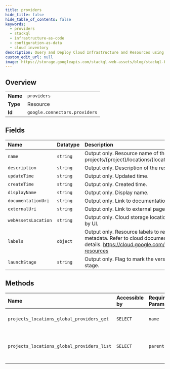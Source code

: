 ```yaml
---
title: providers
hide_title: false
hide_table_of_contents: false
keywords:
  - providers
  - stackql
  - infrastructure-as-code
  - configuration-as-data
  - cloud inventory
description: Query and Deploy Cloud Infrastructure and Resources using SQL
custom_edit_url: null
image: https://storage.googleapis.com/stackql-web-assets/blog/stackql-blog-post-featured-image.png
---
```

  
    

## Overview
<table><tbody>
<tr><td><b>Name</b></td><td><code>providers</code></td></tr>
<tr><td><b>Type</b></td><td>Resource</td></tr>
<tr><td><b>Id</b></td><td><code>google.connectors.providers</code></td></tr>
</tbody></table>

## Fields
| Name | Datatype | Description |
|:-----|:---------|:------------|
| `name` | `string` | Output only. Resource name of the Provider. Format: projects/{project}/locations/{location}/providers/{provider} |
| `description` | `string` | Output only. Description of the resource. |
| `updateTime` | `string` | Output only. Updated time. |
| `createTime` | `string` | Output only. Created time. |
| `displayName` | `string` | Output only. Display name. |
| `documentationUri` | `string` | Output only. Link to documentation page. |
| `externalUri` | `string` | Output only. Link to external page. |
| `webAssetsLocation` | `string` | Output only. Cloud storage location of icons etc consumed by UI. |
| `labels` | `object` | Output only. Resource labels to represent user-provided metadata. Refer to cloud documentation on labels for more details. https://cloud.google.com/compute/docs/labeling-resources |
| `launchStage` | `string` | Output only. Flag to mark the version indicating the launch stage. |
## Methods
| Name | Accessible by | Required Params | Description |
|:-----|:--------------|:----------------|:------------|
| `projects_locations_global_providers_get` | `SELECT` | `name` | Gets details of a single Provider. |
| `projects_locations_global_providers_list` | `SELECT` | `parent` | Lists Providers in a given project and location. |
